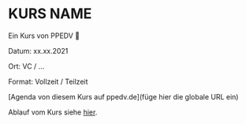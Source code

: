 # KURS NAME

Ein Kurs von PPEDV :rocket:

Datum: xx.xx.2021

Ort: VC / ...

Format: Vollzeit / Teilzeit

[Agenda von diesem Kurs auf ppedv.de](füge hier die globale URL ein)

Ablauf vom Kurs siehe [hier](./TRAINER/readme.md).

